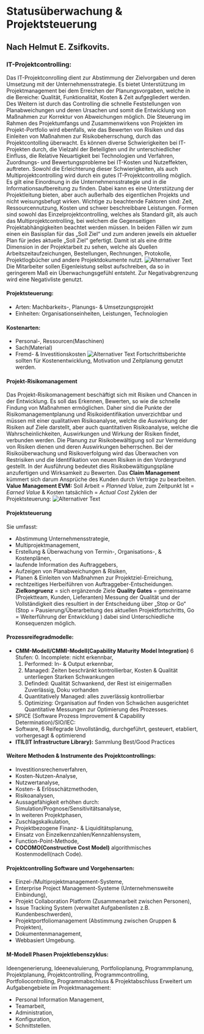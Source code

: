 # Statusüberwachung & Projektsteuerung
## Nach Helmut E. Zsifkovits.
### IT-Projektcontrolling:
Das IT-Projektconrolling dient zur Abstimmung der Zielvorgaben und deren Umsetzung mit der Unternehmensstrategie. Es bietet Unterstützung im Projektmanagement bei dem Erreichen der Planungsvorgaben, welche in die Bereiche: Qualität, Funktionalität, Kosten & Zeit aufgegliedert werden. Des Weitern ist durch das Controlling die schnelle Feststellungen von Planabweichungen und deren Ursachen und somit die Entwicklung von Maßnahmen zur Korrektur von Abweichungen möglich. Die Steuerung im Rahmen des Projektumfangs und Zusammenwirkens von Projekten im Projekt-Portfolio wird ebenfalls, wie das Bewerten von Risiken und das Einleiten von Maßnahmen zur Risikobeherrschung, durch das Projektcontolling überwacht. 
Es können diverse Schwierigkeiten bei IT-Projekten durch, die Vielzahl der Beteiligten und ihr unterschiedlicher Einfluss, die Relative Neuartigkeit bei Technologien und Verfahren, Zuordnungs- und Bewertungsprobleme bei IT-Kosten und Nutzeffekten, auftreten. Sowohl die Erleichterung dieser Schwierigkeiten, als auch Multiprojektcontrolling wird durch ein gutes IT-Projektcontrolling möglich.  
Es gilt eine Einordnung in die Unternehmensstrategie und in die Informationsaufbereitung zu finden. Dabei kann es eine Unterstützung der Projektleitung bieten, aber auch außerhalb des eigentlichen Projekts und nicht weisungsbefugt wirken. 
Wichtige zu beachtende Faktoren sind: Zeit, Ressourcennutzung, Kosten und schwer beschreibbare Leistungen. 
Formen sind sowohl das Einzelprojektcontrolling, welches als Standard gilt, als auch das Multiprojektcontrolling, bei welchem die Gegenseitigen Projektabhängigkeiten beachtet werden müssen. In beiden Fällen wir zum einen ein Basisplan für das „Soll Ziel“ und zum anderen jeweils ein aktueller Plan für jedes aktuelle „Soll Ziel“ gefertigt. Damit ist als eine dritte Dimension in der Projektarbeit zu sehen, welche als Quellen Arbeitszeitaufzeichungen, Bestellungen, Rechnungen, Protokolle, Projektlogbücher und andere Projektdokumente nutzt. 
![Alternativer Text](_images/praplanung/abbildung_1_statusueberwachung.png)
Die Mitarbeiter sollen Eigenleistung selbst aufschreiben, da so in geringerem Maß ein Überwachungsgefühl entsteht. 
Zur Negativabgrenzung wird eine Negativliste genutzt. 
#### Projektsteuerung: 
* Arten: Machbarkeits-, Planungs- & Umsetzungsprojekt 
* Einheiten: Organisationseinheiten, Leistungen, Technologien 
#### Kostenarten: 
* Personal-, Ressourcen(Maschinen)
* Sach(Material)
* Fremd- & Investitionskosten 
![Alternativer Text](_images/praplanung/abbildung_2_statusueberwachung.png)
Fortschrittsberichte sollten für Kostenentwicklung, Motivation und Zeitplanung genutzt werden. 
#### Projekt-Risikomanagement 
Das Projekt-Risikomanagement beschäftigt sich mit Risiken und Chancen in der Entwicklung. Es soll das Erkennen, Bewerten, so wie die schnelle Findung von Maßnahmen ermöglichen. Daher sind die Punkte der Risikomanagementplanung und Risikoidentifikation unverzichtbar und müssen mit einer qualitativen Risikoanalyse, welche die Auswirkung der Risiken auf Ziele darstellt, aber auch quantitativen Risikoanalyse, welche die Wahrscheinlichkeiten, Auswirkungen und Wirkung der Risiken findet, verbunden werden. Die Planung zur Risikobewältigung soll zur Vermeidung von Risiken dienen und deren Auswirkungen beherrschen. Bei der Risikoüberwachung und Risikoverfolgung wird das Überwachen von Restrisiken und die Identifikation von neuen Risiken in den Vordergrund gestellt. In der Ausführung bedeutet dies Risikobewältigungspläne anzufertigen und Wirksamkeit zu Bewerten. 
Das **Claim Management** kümmert sich darum Ansprüche des Kunden durch Verträge zu bearbeiten.  
**Value Management EVM:** Soll Arbeit = *Planned Value*, zum Zeitpunkt Ist = *Earned Value* & Kosten tatsächlich = *Actual Cost* 
Zyklen der Projektsteuerung: 
![Alternativer Text](_images/praplanung/abbildung_3_statusueberwachung.png)
#### Projektsteuerung 
Sie umfasst: 
* Abstimmung Unternehmensstrategie, 
* Multiprojektmanagement, 
* Erstellung & Überwachung von Termin-, Organisations-, & Kostenplänen, 
* laufende Information des Auftraggebers, 
* Aufzeigen von Planabweichungen & Risiken, 
* Planen & Einleiten von Maßnahmen zur Projektziel-Erreichung, 
* rechtzeitiges Herbeiführen von Auftraggeber-Entscheidungen. 
**Zielkongruenz** = sich ergänzende Ziele 
**Quality Gates** = gemeinsame (Projektteam, Kunden, Lieferanten) Messung der Qualität und der Vollständigkeit dies resultiert in der Entscheidung über „Stop or Go“ (Stop = Pausierung/Überarbeitung des aktuellen Projektfortschritts, Go = Weiterführung der Entwicklung ) dabei sind Unterschiedliche Konsequenzen möglich.
#### Prozessreifegradmodelle: 
* **CMM-Modell/CMMI-Modell(Capability Maturity Model Integration)** 6 Stufen: 
  0.	Incomplete: nicht erkennbar, 
  1.	Performed: In- & Output erkennbar,  
  2.	Managed: Zeiten beschränkt kontrollierbar, Kosten & Qualität unterliegen Starken Schwankungen  
  3.	Definded: Qualität Schwankend, der Rest ist einigermaßen Zuverlässig, Doku vorhanden  
  4.	Quantitatively Managed: alles zuverlässig kontrollierbar  
  5.	Optimizing: Organisation auf finden von Schwächen ausgerichtet Quantitative Messungen zur Optimierung des Prozesses. 
* SPICE (Software Prozess Improvement & Capability Determination)/SIO/IEC: 
* Software, 6 Reifegrade Unvollständig, durchgeführt, gesteuert, etabliert, vorhergesagt & optimierend 
* **ITIL(IT Infrastructure Library):** Sammlung Best/Good Practices 
#### Weitere Methoden & Instrumente des Projektcontrollings: 
* Investitionsrechenverfahren, 
* Kosten-Nutzen-Analyse, 
* Nutzwertanalyse, 
* Kosten- & Erlösschätzmethoden, 
* Risikoanalysen, 
* Aussagefähigkeit erhöhen durch: Simulation/Prognose/Sensitivitätsanalyse, 
* In weiteren Projektphasen,  
* Zuschlagskalkulation,  
* Projektbezogene Finanz- & Liquiditätsplanung, 
* Einsatz von Einzelkennzahlen/Kennzahlensystem, 
* Function-Point-Methode, 
* **COCOMO(Constructive Cost Model)** algorithmisches Kostenmodell(nach Code). 
#### Projektcontrolling Software und Vorgehensarten: 
* Einzel-/Multiprojektmanagement-Systeme, 
* Enterprise Project Management-Systeme (Unternehmensweite Einbindung), 
* Projekt Collaboration Platform (Zusammenarbeit zwischen Personen), 
* Issue Tracking System (verwaltet Aufgabenlisten z.B. Kundenbeschwerden), 
* Projektportfoliomanagement (Abstimmung zwischen Gruppen & Projekten), 
* Dokumentenmanagement, 
* Webbasiert Umgebung.
#### M-Modell Phasen Projektlebenszyklus: 
Ideengenerierung, Ideenevaluierung, Portfolioplanung, Programmplanung, Projektplanung, Projektcontrolling, Programmcontrolling, Portfoliocontrolling, Programmabschluss & Projektabschluss 
Erweitert um Aufgabengebiete im Projektmanagement: 
* Personal Information Management, 
* Teamarbeit, 
* Administration, 
* Konfiguration,  
* Schnittstellen.
